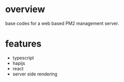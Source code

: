 # overview

base codes for a web based PM2 management server.

# features

* typescript
* hapijs
* react
* server side rendering
